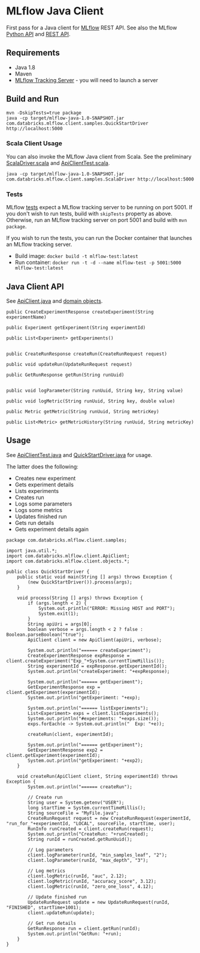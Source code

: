 # MLflow Java Client

First pass for a Java client for [MLflow](https://mlflow.org) REST API.
See also the MLflow [Python API](https://mlflow.org/docs/latest/python_api/index.html)
and [REST API](https://mlflow.org/docs/latest/rest_api.html).

## Requirements

* Java 1.8
* Maven
* [MLflow Tracking Server](https://mlflow.org/docs/latest/tracking.html#running-a-tracking-server) - you will need to launch a server

## Build and Run
```
mvn -DskipTests=true package
java -cp target/mlflow-java-1.0-SNAPSHOT.jar com.databricks.mlflow.client.samples.QuickStartDriver http://localhost:5000
```

### Scala Client Usage
You can also invoke the MLflow Java client from Scala.
See the preliminary [ScalaDriver.scala](src/main/scala/com/databricks/mlflow/client/samples/ScalaDriver.scala) and
[ApiClientTest.scala](src/test/scala/com/databricks/mlflow/client/scala/ApiClientTest.scala).
```
java -cp target/mlflow-java-1.0-SNAPSHOT.jar com.databricks.mlflow.client.samples.ScalaDriver http://localhost:5000
```

### Tests

MLflow [tests](src/test/java/com/databricks/mlflow/client) expect a MLflow tracking server to be running on port 5001.
If you don't wish to run tests, build with ``skipTests`` property as above.
Otherwise, run an MLflow tracking server on port 5001 and build with ``mvn package``.

If you wish to run the tests, you can run the Docker container that launches an MLflow tracking server.

* Build image: ``docker build -t mlflow-test:latest``
* Run container: ``docker run -t -d --name mlflow-test -p 5001:5000  mlflow-test:latest``

## Java Client API

See [ApiClient.java](src/main/java/com/databricks/mlflow/client/ApiClient.java) 
and [domain objects](src/main/java/com/databricks/mlflow/client/objects).

```
public CreateExperimentResponse createExperiment(String experimentName) 

public Experiment getExperiment(String experimentId) 

public List<Experiment> getExperiments() 


public CreateRunResponse createRun(CreateRunRequest request)

public void updateRun(UpdateRunRequest request)

public GetRunResponse getRun(String runUuid)


public void logParameter(String runUuid, String key, String value)

public void logMetric(String runUuid, String key, double value) 

public Metric getMetric(String runUuid, String metricKey)

public List<Metric> getMetricHistory(String runUuid, String metricKey)
```

## Usage

See [ApiClientTest.java](src/test/java/com/databricks/mlflow/client/ApiClientTest.java) and
 [QuickStartDriver.java](src/main/java/com/databricks/mlflow/client/samples/QuickStartDriver.java) for usage.

The latter does the following:
* Creates new experiment
* Gets experiment details
* Lists experiments
* Creates run 
* Logs some parameters
* Logs some metrics
* Updates finished run
* Gets run details
* Gets experiment details again

```
package com.databricks.mlflow.client.samples;

import java.util.*;
import com.databricks.mlflow.client.ApiClient;
import com.databricks.mlflow.client.objects.*;

public class QuickStartDriver {
    public static void main(String [] args) throws Exception {
        (new QuickStartDriver()).process(args);
    }

    void process(String [] args) throws Exception {
        if (args.length < 2) {
            System.out.println("ERROR: Missing HOST and PORT");
            System.exit(1);
        }
        String apiUri = args[0];
        boolean verbose = args.length < 2 ? false : Boolean.parseBoolean("true");
        ApiClient client = new ApiClient(apiUri, verbose);

        System.out.println("====== createExperiment");
        CreateExperimentResponse expResponse = client.createExperiment("Exp_"+System.currentTimeMillis());
        String experimentId = expResponse.getExperimentId();
        System.out.println("createExperiment: "+expResponse);

        System.out.println("====== getExperiment");
        GetExperimentResponse exp = client.getExperiment(experimentId);
        System.out.println("getExperiment: "+exp);

        System.out.println("====== listExperiments");
        List<Experiment> exps = client.listExperiments();
        System.out.println("#experiments: "+exps.size());
        exps.forEach(e -> System.out.println("  Exp: "+e));

        createRun(client, experimentId);

        System.out.println("====== getExperiment");
        GetExperimentResponse exp2 = client.getExperiment(experimentId);
        System.out.println("getExperiment: "+exp2);
    }

    void createRun(ApiClient client, String experimentId) throws Exception {
        System.out.println("====== createRun");

        // Create run
        String user = System.getenv("USER");
        long startTime = System.currentTimeMillis();
        String sourceFile = "MyFile.java";
        CreateRunRequest request = new CreateRunRequest(experimentId, "run_for_"+experimentId, "LOCAL", sourceFile, startTime, user);
        RunInfo runCreated = client.createRun(request);
        System.out.println("CreateRun: "+runCreated);
        String runId = runCreated.getRunUuid();

        // Log parameters
        client.logParameter(runId, "min_samples_leaf", "2");
        client.logParameter(runId, "max_depth", "3");

        // Log metrics
        client.logMetric(runId, "auc", 2.12);
        client.logMetric(runId, "accuracy_score", 3.12);
        client.logMetric(runId, "zero_one_loss", 4.12);

        // Update finished run
        UpdateRunRequest update = new UpdateRunRequest(runId, "FINISHED", startTime+1001);
        client.updateRun(update);
    
        // Get run details
        GetRunResponse run = client.getRun(runId);
        System.out.println("GetRun: "+run);
    }
}

```
